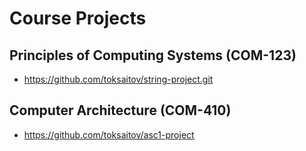 Course Projects
===============

## Principles of Computing Systems (COM-123)

* <https://github.com/toksaitov/string-project.git>

## Computer Architecture (COM-410)

* <https://github.com/toksaitov/asc1-project>
